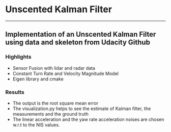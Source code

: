 
# Unscented Kalman Filter #
------------------------------------------------------------------------------------


## Implementation of an Unscented Kalman Filter using data and skeleton from Udacity Github ##


### Highlights ###
* Sensor Fusion with lidar and radar data
* Constant Turn Rate and Velocity Magnitude Model
* Eigen library and cmake

### Results ###

* The output is the root square mean error 
* The visualization.py helps to see the estimate of Kalman filter, the measurements and the ground truth
* The linear acceleration and the yaw rate acceleration noises are chosen w.r.t to the NIS values.
